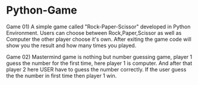 # Python-Game

Game 01)
A simple game called "Rock-Paper-Scissor" developed in Python Environment.
Users can choose between Rock,Paper,Scissor as well as Computer the other player choose it's own.
After exiting the game code will show you the result and how many times you played.


Game 02)
Mastermind game is nothing but number guessing game, player 1 guess the number for the first time, here player 1 is computer.
And after that player 2 here USER have to guess the number correctly. If the user guess the the number in first time then player 1 win.
